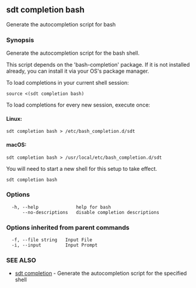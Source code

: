 ## sdt completion bash

Generate the autocompletion script for bash

### Synopsis

Generate the autocompletion script for the bash shell.

This script depends on the 'bash-completion' package.
If it is not installed already, you can install it via your OS's package manager.

To load completions in your current shell session:

	source <(sdt completion bash)

To load completions for every new session, execute once:

#### Linux:

	sdt completion bash > /etc/bash_completion.d/sdt

#### macOS:

	sdt completion bash > /usr/local/etc/bash_completion.d/sdt

You will need to start a new shell for this setup to take effect.


```
sdt completion bash
```

### Options

```
  -h, --help              help for bash
      --no-descriptions   disable completion descriptions
```

### Options inherited from parent commands

```
  -f, --file string   Input File
  -i, --input         Input Prompt
```

### SEE ALSO

* [sdt completion](sdt_completion.md)	 - Generate the autocompletion script for the specified shell

